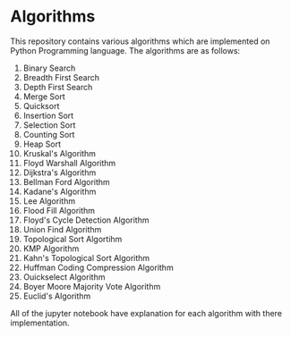 # Algorithms
This repository contains various algorithms which are implemented on Python Programming language.
The algorithms are as follows: 
1. Binary Search
2. Breadth First Search
3. Depth First Search
4. Merge Sort
5. Quicksort
6. Insertion Sort
7. Selection Sort
8. Counting Sort
9. Heap Sort
10. Kruskal's Algorithm
11. Floyd Warshall Algorithm
12. Dijkstra's Algorithm
13. Bellman Ford Algorithm
14. Kadane's Algorithm
15. Lee Algorithm
16. Flood Fill Algorithm
17. Floyd's Cycle Detection Algorithm
18. Union Find Algorithm
19. Topological Sort Algortihm
20. KMP Algorithm
21. Kahn's Topological Sort Algorithm
22. Huffman Coding Compression Algorithm
23. Ouickselect Algorithm
24. Boyer Moore Majority Vote Algorithm
25. Euclid's Algorithm
    
All of the jupyter notebook have explanation for each algorithm with there implementation.

